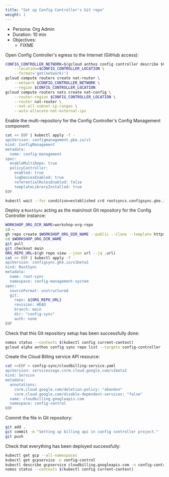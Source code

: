 ```yaml
---
title: "Set up Config Controller's Git repo"
weight: 1
---
```


- Persona: Org Admin
- Duration: 10 min
- Objectives:
  - FIXME

Open Config Controller's egress to the Internet (GitHub access):
```Bash
CONFIG_CONTROLLER_NETWORK=$(gcloud anthos config controller describe $CONFIG_CONTROLLER_NAME \
    --location=$CONFIG_CONTROLLER_LOCATION \
    --format='get(network)')
gcloud compute routers create nat-router \
    --network $CONFIG_CONTROLLER_NETWORK \
    --region $CONFIG_CONTROLLER_LOCATION
gcloud compute routers nats create nat-config \
    --router-region $CONFIG_CONTROLLER_LOCATION \
    --router nat-router \
    --nat-all-subnet-ip-ranges \
    --auto-allocate-nat-external-ips
```

Enable the multi-repository for the Config Controller's Config Management component:
```Bash
cat << EOF | kubectl apply -f -
apiVersion: configmanagement.gke.io/v1
kind: ConfigManagement
metadata:
  name: config-management
spec:
  enableMultiRepo: true
  policyController:
    enabled: true
    logDeniesEnabled: true
    referentialRulesEnabled: false
    templateLibraryInstalled: true
EOF
```

```Bash
kubectl wait --for condition=established crd rootsyncs.configsync.gke.io
```

Deploy a `RootSync` acting as the main/root Git repository for the Config Controller instance:
```Bash
WORKSHOP_ORG_DIR_NAME=workshop-org-repo
cd ~
gh repo create $WORKSHOP_ORG_DIR_NAME --public --clone --template https://github.com/mathieu-benoit/config-sync-template-repo
cd $WORKSHOP_ORG_DIR_NAME
git pull
git checkout main
ORG_REPO_URL=$(gh repo view --json url --jq .url)
cat << EOF | kubectl apply -f -
apiVersion: configsync.gke.io/v1beta1
kind: RootSync
metadata:
  name: root-sync
  namespace: config-management-system
spec:
  sourceFormat: unstructured
  git:
    repo: ${ORG_REPO_URL}
    revision: HEAD
    branch: main
    dir: "config-sync"
    auth: none
EOF
```

Check that this Git repository setup has been successfully done:
```Bash
nomos status --contexts $(kubectl config current-context)
gcloud alpha anthos config sync repo list --targets config-controller
```

Create the Cloud Billing service API resource:
```Bash
cat <<EOF > config-sync/cloudbilling-service.yaml
apiVersion: serviceusage.cnrm.cloud.google.com/v1beta1
kind: Service
metadata:
  annotations:
    cnrm.cloud.google.com/deletion-policy: "abandon"
    cnrm.cloud.google.com/disable-dependent-services: "false"
  name: cloudbilling.googleapis.com
  namespace: config-control
EOF
```

Commit the file in Git repository:
```Bash
git add .
git commit -m "Setting up billing api in config controller project."
git push
```

Check that everything has been deployed successfully:
```Bash
kubectl get gcp --all-namespaces
kubectl get gcpservice -n config-control
kubectl describe gcpservice cloudbilling.googleapis.com -n config-control
nomos status --contexts $(kubectl config current-context)
```